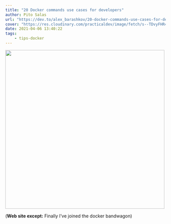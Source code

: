 ```yaml
---
title: "20 Docker commands use cases for developers"
author: Pito Salas
url: "https://dev.to/alex_barashkov/20-docker-commands-use-cases-for-developers-2d9g" 
cover: "https://res.cloudinary.com/practicaldev/image/fetch/s--TDvyFHR4--/c_imagga_scale,f_auto,fl_progressive,h_500,q_auto,w_1000/https://thepracticaldev.s3.amazonaws.com/i/eb9kj55j7bu8ax6yue5t.jpg" 
date: 2021-04-06 13:40:22
tags:
    - tips-docker
---
```

<img src=https://res.cloudinary.com/practicaldev/image/fetch/s--TDvyFHR4--/c_imagga_scale,f_auto,fl_progressive,h_500,q_auto,w_1000/https://thepracticaldev.s3.amazonaws.com/i/eb9kj55j7bu8ax6yue5t.jpg width="500">



(**Web site except:** Finally I’ve joined the docker bandwagon) 
